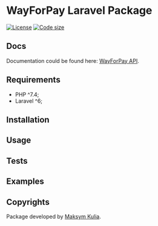 # WayForPay Laravel Package

[![License](https://img.shields.io/github/license/maksymkulia/wayforpay-laravel.svg)](https://github.com/maksymkulia/wayforpay-laravel)
[![Code size](https://img.shields.io/github/languages/code-size/maksymkulia/wayforpay-laravel.svg)](https://github.com/maksymkulia/wayforpay-laravel)

## Docs
Documentation could be found here: [WayForPay API](https://wiki.wayforpay.com/en).

## Requirements

- PHP ^7.4;
- Laravel ^6;

## Installation

## Usage

## Tests

## Examples

## Copyrights
Package developed by [Maksym Kulia](https://github.com/maksymkulia).